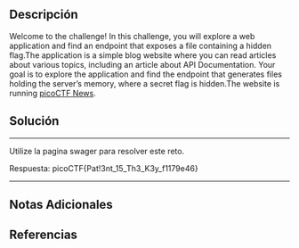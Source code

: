 ## Descripción

Welcome to the challenge! In this challenge, you will explore a web application and find an endpoint that exposes a file containing a hidden flag.The application is a simple blog website where you can read articles about various topics, including an article about API Documentation. Your goal is to explore the application and find the endpoint that generates files holding the server’s memory, where a secret flag is hidden.The website is running [picoCTF News](http://verbal-sleep.picoctf.net:50900/).
## Solución

***
Utilize la pagina swager para resolver este reto.

Respuesta: picoCTF{Pat!3nt_15_Th3_K3y_f1179e46}
***
## Notas Adicionales

## Referencias